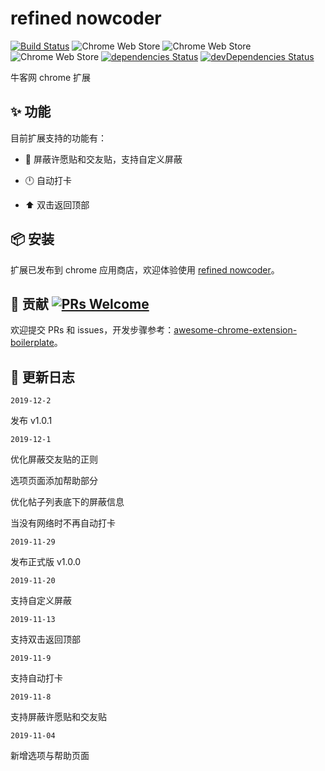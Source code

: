 # refined nowcoder

[![Build Status](https://travis-ci.org/tjx666/refined-nowcoder.svg?branch=master)](https://travis-ci.org/tjx666/refined-nowcoder) ![Chrome Web Store](https://img.shields.io/chrome-web-store/v/jkkhnkldfjgmekpgkgdefeenfpmmnnem?style=flat-square) ![Chrome Web Store](https://img.shields.io/chrome-web-store/users/jkkhnkldfjgmekpgkgdefeenfpmmnnem?style=flat-square) ![Chrome Web Store](https://img.shields.io/chrome-web-store/stars/jkkhnkldfjgmekpgkgdefeenfpmmnnem?style=flat-square) [![dependencies Status](https://david-dm.org/tjx666/refined-nowcoder/status.svg)](https://david-dm.org/tjx666/refined-nowcoder) [![devDependencies Status](https://david-dm.org/tjx666/refined-nowcoder/dev-status.svg)](https://david-dm.org/tjx666/refined-nowcoder?type=dev)

牛客网 chrome 扩展

## :sparkles: 功能

目前扩展支持的功能有：

- :no_entry_sign: 屏蔽许愿贴和交友贴，支持自定义屏蔽

- :clock12: 自动打卡

- :arrow_up: 双击返回顶部

## :package: 安装

扩展已发布到 chrome 应用商店，欢迎体验使用 [refined nowcoder](https://chrome.google.com/webstore/detail/refined-nowcoder/jkkhnkldfjgmekpgkgdefeenfpmmnnem)。

## :handshake: 贡献 [![PRs Welcome](https://img.shields.io/badge/PRs-welcome-brightgreen.svg?style=flat-square)](http://makeapullrequest.com)

欢迎提交 PRs 和 issues，开发步骤参考：[awesome-chrome-extension-boilerplate](https://github.com/tjx666/awesome-chrome-extension-boilerplate)。

## :date: ​ 更新日志

`2019-12-2`

发布 v1.0.1

`2019-12-1`

优化屏蔽交友贴的正则

选项页面添加帮助部分

优化帖子列表底下的屏蔽信息

当没有网络时不再自动打卡

`2019-11-29`

发布正式版 v1.0.0

`2019-11-20`

支持自定义屏蔽

`2019-11-13`

支持双击返回顶部

`2019-11-9`

支持自动打卡

`2019-11-8`

支持屏蔽许愿贴和交友贴

`2019-11-04`

新增选项与帮助页面

